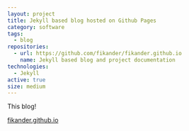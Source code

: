 ```yaml
---
layout: project
title: Jekyll based blog hosted on Github Pages
category: software
tags:
  - blog
repositories:
  - url: https://github.com/fikander/fikander.github.io
    name: Jekyll based blog and project documentation
technologies:
  - Jekyll
active: true
size: medium
---
```

This blog!

[fikander.github.io](https://fikander.github.io)
